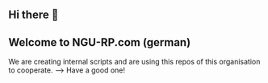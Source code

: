 ## Hi there 👋
## Welcome to NGU-RP.com (german)

We are creating internal scripts and are using this repos of this organisation to cooperate.
--> Have a good one!
